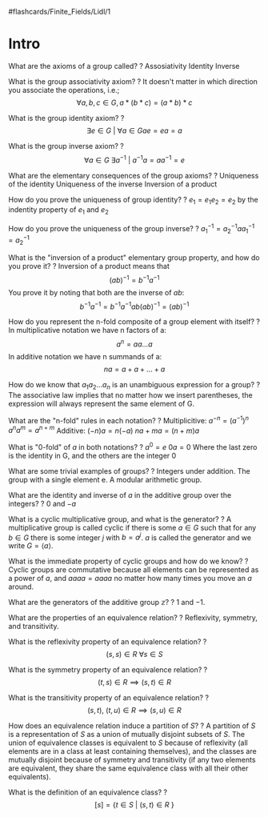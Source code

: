 #flashcards/Finite_Fields/Lidl/1
# Intro

What are the axioms of a group called?
?
Assosiativity
Identity
Inverse
<!--SR:2022-10-20,203,270-->

What is the group associativity axiom?
?
It doesn't matter in which direction you associate the operations, i.e.;
$$
\forall a, b, c \in G, a \ast(b\ast c) = (a \ast b) \ast c
$$
<!--SR:2022-10-19,202,270-->

What is the group identity axiom?
?
$$
\exists e \in G\ |\ \forall a \in G ae = ea = a
$$
<!--SR:2022-10-30,213,270-->

What is the group inverse axiom?
?
$$
\forall a \in G\ \exists a^{-1}\ |\ a^{-1}a = aa^{-1} = e
$$
<!--SR:2022-10-29,212,270-->

What are the elementary consequences of the group axioms?
?
Uniqueness of the identity
Uniqueness of the inverse
Inversion of a product
<!--SR:2022-12-31,101,230-->

How do you prove the uniqueness of group identity?
?
$e_1 = e_1e_2 = e_2$ by the indentity property of $e_1$ and $e_2$
<!--SR:2022-11-27,153,250-->

How do you prove the uniqueness of the group inverse?
?
$a^{-1}_1 = a^{-1}_2aa^{-1}_1 = a^{-1}_2$
<!--SR:2022-11-01,215,270-->

What is the "inversion of a product" elementary group property, and how do you prove it?
?
Inversion of a product means that
$$
(ab)^{-1} = b^{-1}a^{-1}
$$
You prove it by noting that both are the inverse of $ab$:
$$
b^{-1}a^{-1} = b^{-1}a^{-1}ab(ab)^{-1} = (ab)^{-1}
$$
<!--SR:2022-11-05,138,250-->

How do you represent the n-fold composite of a group element with itself?
?
In multiplicative notation we have n factors of a:
$$
a^n = aa...a
$$
In additive notation we have n summands of a:
$$
na = a + a + ... + a
$$
<!--SR:2023-04-18,210,210-->

How do we know that $a_1a_2...a_n$ is an unambiguous expression for a group?
?
The associative law implies that no matter how we insert parentheses, the expression will always represent the same element of G.
<!--SR:2022-11-25,151,250-->

What are the "n-fold" rules in each notation?
?
Multiplicitive:
$a^{-n} = (a^{-1})^n$
$a^na^m = a^{n+m}$
Additive:
$(-n)a = n(-a)$
$na + ma = (n + m)a$
<!--SR:2023-01-10,126,210-->

What is "0-fold" of $a$ in both notations?
?
$a^0 = e$
$0a = 0$
Where the last zero is the identity in G, and the others are the integer 0
<!--SR:2024-02-23,494,250-->

What are some trivial examples of groups?
?
Integers under addition.
The group with a single element e.
A modular arithmetic group.
<!--SR:2023-01-29,163,230-->

What are the identity and inverse of $a$ in the additive group over the integers?
?
$0$ and $-a$
<!--SR:2023-09-08,338,270-->

What is a cyclic multiplicative group, and what is the generator?
?
A multiplicative group is called cyclic if there is some $a \in G$ such that for any $b \in G$ there is some integer $j$ with $b = a^j$.
$a$ is called the generator and we write $G = \langle a\rangle$.
<!--SR:2023-01-29,139,190-->

What is the immediate property of cyclic groups and how do we know?
?
Cyclic groups are commutative because all elements can be represented as a power of $a$, and $aaaa = aaaa$ no matter how many times you move an $a$ around.
<!--SR:2023-01-28,182,230-->

What are the generators of the additive group $\mathbb{z}$?
?
$1$ and $-1$.
<!--SR:2023-08-03,290,250-->

What are the properties of an equivalence relation?
?
Reflexivity, symmetry, and transitivity.
<!--SR:2023-01-21,96,230-->

What is the reflexivity property of an equivalence relation?
?
$$(s, s) \in R\ \forall s \in S$$
<!--SR:2023-02-27,132,170-->

What is the symmetry property of an equivalence relation?
?
$$(t, s) \in R \implies (s, t) \in R$$
<!--SR:2023-08-18,317,270-->

What is the transitivity property of an equivalence relation?
?
$$(s, t),\ (t, u) \in R \implies (s, u) \in R$$
<!--SR:2023-05-22,237,230-->

How does an equivalence relation induce a partition of $S$?
?
A partition of $S$ is a representation of $S$ as a union of mutually disjoint subsets of $S$.
The union of equivalence classes is equivalent to $S$ because of reflexivity (all elements are in a class at least containing themselves), and the classes are mutually disjoint because of symmetry and transitivity (if any two elements are equivalent, they share the same equivalence class with all their other equivalents).
<!--SR:2023-05-13,232,230-->

What is the definition of an equivalence class?
?
$$[s] = \{ t \in S\ |\ (s, t) \in R\ \}$$
<!--SR:2023-01-17,116,170-->